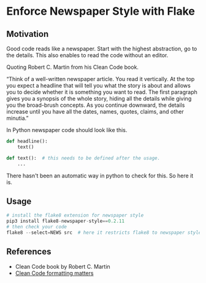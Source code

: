 # Enforce Newspaper Style with Flake

## Motivation

Good code reads like a newspaper. Start with the highest abstraction, go to the details.
This also enables to read the code without an editor.

Quoting Robert C. Martin from his Clean Code book.

“Think of a well-written newspaper article. You read it vertically. At the top you expect a headline that will tell you what the story is about and allows you to decide whether it is something you want to read. The first paragraph gives you a synopsis of the whole story, hiding all the details while giving you the broad-brush concepts. As you continue downward, the details increase until you have all the dates, names, quotes, claims, and other minutia.”

In Python newspaper code should look like this.

```py
def headline():
    text()

def text():  # this needs to be defined after the usage.
    ...
```

There hasn't been an automatic way in python to check for this. So here it is.

## Usage

```py
# install the flake8 extension for newspaper style
pip3 install flake8-newspaper-style==0.2.11
# then check your code
flake8 --select=NEWS src  # here it restricts flake8 to newspaper style issues
```

## References

 - Clean Code book by Robert C. Martin
 - [Clean Code formatting matters](https://www.codingblocks.net/podcast/clean-code-formatting-matters/)
